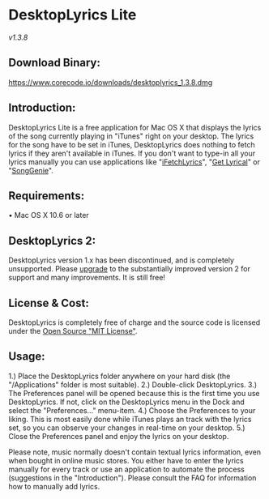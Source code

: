 
# DesktopLyrics Lite
*v1.3.8*

## Download Binary:
https://www.corecode.io/downloads/desktoplyrics_1.3.8.dmg

## Introduction:
DesktopLyrics Lite is a free application for Mac OS X that displays the lyrics of the song currently playing in "iTunes" right on your desktop. The lyrics for the song have to be set in iTunes, DesktopLyrics does nothing to fetch lyrics if they aren't available in iTunes. If you don't want to type-in all your lyrics manually you can use applications like "[iFetchLyrics][1]", "[Get Lyrical][2]" or "[SongGenie][3]".

## Requirements:
• Mac OS X 10.6 or later

## DesktopLyrics 2:
DesktopLyrics version 1.x has been discontinued, and is completely unsupported.
Please [upgrade][4] to the substantially improved version 2 for support and many improvements. It is still free!

## License &amp; Cost:
DesktopLyrics is completely free of charge and the source code is licensed under the [Open Source "MIT License"][5].

## Usage:
1.) Place the DesktopLyrics folder anywhere on your hard disk (the "/Applications" folder is most suitable).
2.) Double-click DesktopLyrics.
3.) The Preferences panel will be opened because this is the first time you use DesktopLyrics. If not, click on the DesktopLyrics menu in the Dock and select the "Preferences…" menu-item.
4.) Choose the Preferences to your liking. This is most easily done while iTunes plays an track with the lyrics set, so you can observe your changes in real-time on your desktop.
5.) Close the Preferences panel and enjoy the lyrics on your desktop.

Please note, music normally doesn't contain textual lyrics information, even when bought in online music stores. You either have to enter the lyrics manually for every track or use an application to automate the process (suggestions in the "Introduction"). Please consult the FAQ for information how to manually add lyrics.

[1]: https://github.com/MacGarfield/iFetchLyrics
[2]: http://shullian.com/get_lyrical.php
[3]: http://equinux.com/us/products/songgenie/index.html
[4]: https://www.corecode.io/desktoplyrics/
[5]: https://opensource.org/licenses/mit-license.php
